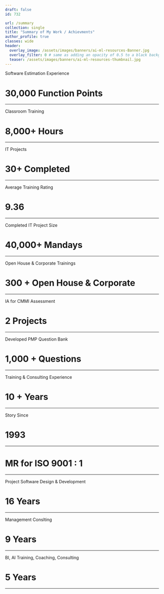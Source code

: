 ```yaml
---
draft: false
id: 732    

url: /summary
collection: single
title: "Summary of My Work / Achievments"
author_profile: true
classes: wide
header:
  overlay_image: /assets/images/banners/ai-ml-resources-Banner.jpg
  overlay_filter: 0 # same as adding an opacity of 0.5 to a black background
  teaser: /assets/images/banners/ai-ml-resources-thumbnail.jpg
---
```


Software Estimation Experience
# 30,000 Function Points
------------------------

Classroom Training 
# 8,000+ Hours
------------------------

IT Projects 
# 30+ Completed
------------------------

Average Training Rating 
# 9.36
------------------------

Completed IT Project Size 
# 40,000+ Mandays
------------------------

Open House & Corporate Trainings 
# 300 + Open House & Corporate
------------------------

IA for CMMI Assessment 
# 2 Projects
------------------------

Developed PMP Question Bank 
# 1,000 + Questions
------------------------

Training & Consulting Experience 
# 10 + Years
------------------------

Story Since 
# 1993 
------------------------

# MR for ISO 9001 : 1
------------------------

Project Software Design & Development 
# 16 Years
------------------------

Management Conslting
# 9 Years 
------------------------

BI, AI Training, Coaching, Consulting 
# 5 Years
------------------------